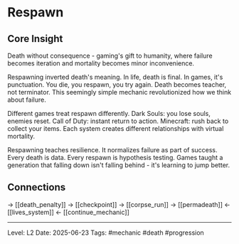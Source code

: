 # Respawn

## Core Insight
Death without consequence - gaming's gift to humanity, where failure becomes iteration and mortality becomes minor inconvenience.

Respawning inverted death's meaning. In life, death is final. In games, it's punctuation. You die, you respawn, you try again. Death becomes teacher, not terminator. This seemingly simple mechanic revolutionized how we think about failure.

Different games treat respawn differently. Dark Souls: you lose souls, enemies reset. Call of Duty: instant return to action. Minecraft: rush back to collect your items. Each system creates different relationships with virtual mortality.

Respawning teaches resilience. It normalizes failure as part of success. Every death is data. Every respawn is hypothesis testing. Games taught a generation that falling down isn't falling behind - it's learning to jump better.

## Connections
→ [[death_penalty]]
→ [[checkpoint]]
→ [[corpse_run]]
→ [[permadeath]]
← [[lives_system]]
← [[continue_mechanic]]

---
Level: L2
Date: 2025-06-23
Tags: #mechanic #death #progression